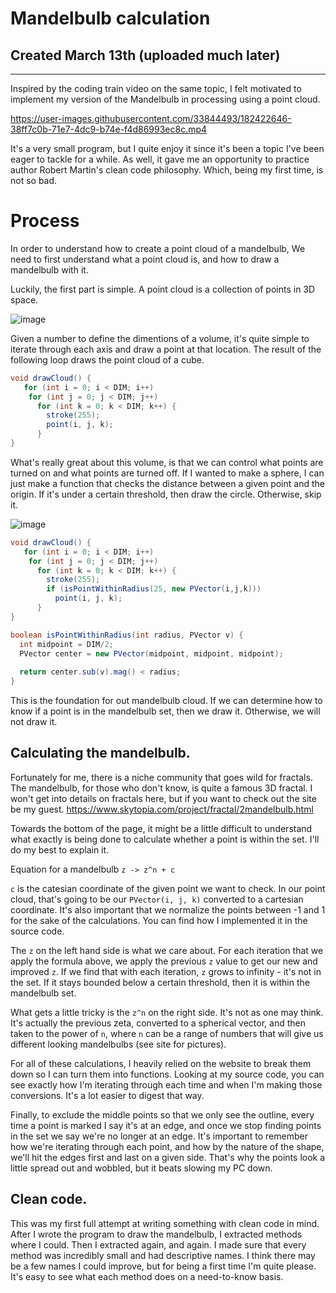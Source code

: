 # Mandelbulb calculation

## Created March 13th (uploaded much later)

---
Inspired by the coding train video on the same topic, I felt motivated to implement my version of the Mandelbulb in processing using a point cloud. 

https://user-images.githubusercontent.com/33844493/182422646-38ff7c0b-71e7-4dc9-b74e-f4d86993ec8c.mp4

It's a very small program, but I quite enjoy it since it's been a topic I've been eager to tackle for a while. As well, it gave me an opportunity to practice author Robert Martin's clean code philosophy. Which, being my first time, is not so bad. 

# Process

In order to understand how to create a point cloud of a mandelbulb, We need to first understand what a point cloud is, and how to draw a mandelbulb with it.

Luckily, the first part is simple. A point cloud is a collection of points in 3D space.

![image](https://user-images.githubusercontent.com/33844493/182491088-bf341ef0-bd58-4cc7-9c67-423b7a053f73.png)

Given a number to define the dimentions of a volume, it's quite simple to iterate through each axis and draw a point at that location. The result of the following loop draws the point cloud of a cube. 

```Java
void drawCloud() {
   for (int i = 0; i < DIM; i++)
    for (int j = 0; j < DIM; j++)
      for (int k = 0; k < DIM; k++) {
        stroke(255);
        point(i, j, k);
      }
}
```

What's really great about this volume, is that we can control what points are turned on and what points are turned off. If I wanted to make a sphere, I can just make a function that checks the distance between a given point and the origin. If it's under a certain threshold, then draw the circle. Otherwise, skip it.

![image](https://user-images.githubusercontent.com/33844493/182492884-e261bf3a-1687-4dc8-8a17-3f682cb181d1.png)

```Java
void drawCloud() {
   for (int i = 0; i < DIM; i++)
    for (int j = 0; j < DIM; j++)
      for (int k = 0; k < DIM; k++) {
        stroke(255);
        if (isPointWithinRadius(25, new PVector(i,j,k)))
          point(i, j, k);
      }
}

boolean isPointWithinRadius(int radius, PVector v) {
  int midpoint = DIM/2;
  PVector center = new PVector(midpoint, midpoint, midpoint);
  
  return center.sub(v).mag() < radius;
}
```

This is the foundation for out mandelbulb cloud. If we can determine how to know if a point is in the mandelbulb set, then we draw it. Otherwise, we will not draw it.

## Calculating the mandelbulb.

Fortunately for me, there is a niche community that goes wild for fractals. The mandelbulb, for those who don't know, is quite a famous 3D fractal. I won't get into details on fractals here, but if you want to check out the site be my guest. https://www.skytopia.com/project/fractal/2mandelbulb.html

Towards the bottom of the page, it might be a little difficult to understand what exactly is being done to calculate whether a point is within the set. I'll do my best to explain it.

Equation for a mandelbulb
`z -> z^n + c`

`c` is the catesian coordinate of the given point we want to check. In our point cloud, that's going to be our `PVector(i, j, k)` converted to a cartesian coordinate.
It's also important that we normalize the points between -1 and 1 for the sake of the calculations. You can find how I implemented it in the source code.

The `z` on the left hand side is what we care about. For each iteration that we apply the formula above, we apply the previous `z` value to get our new and improved `z`. If we find that with each iteration, `z` grows to infinity - it's not in the set. If it stays bounded below a certain threshold, then it is within the mandelbulb set.

What gets a little tricky is the `z^n` on the right side. It's not as one may think. It's actually the previous zeta, converted to a spherical vector, and then taken to the power of `n`, where `n` can be a range of numbers that will give us different looking mandelbulbs (see site for pictures). 

For all of these calculations, I heavily relied on the website to break them down so I can turn them into functions. Looking at my source code, you can see exactly how I'm iterating through each time and when I'm making those conversions. It's a lot easier to digest that way.

Finally, to exclude the middle points so that we only see the outline, every time a point is marked I say it's at an edge, and once we stop finding points in the set we say we're no longer at an edge. It's important to remember how we're iterating through each point, and how by the nature of the shape, we'll hit the edges first and last on a given side. That's why the points look a little spread out and wobbled, but it beats slowing my PC down. 


## Clean code. 

This was my first full attempt at writing something with clean code in mind. After I wrote the program to draw the mandelbulb, I extracted methods where I could. Then I extracted again, and again. I made sure that every method was incredibly small and had descriptive names. I think there may be a few names I could improve, but for being a first time I'm quite please. It's easy to see what each method does on a need-to-know basis.
